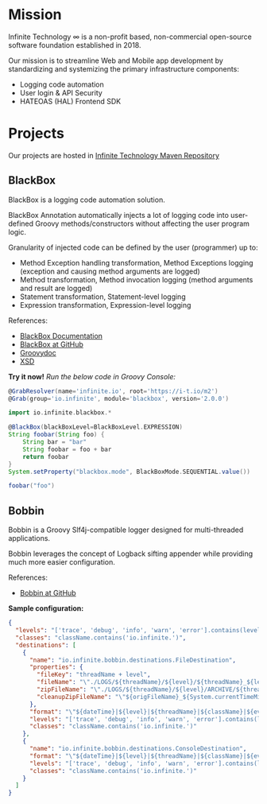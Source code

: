 # Mission

Infinite Technology ∞ is a non-profit based, non-commercial open-source software foundation established in 2018.

Our mission is to streamline Web and Mobile app development by standardizing and systemizing the primary infrastructure components:

* Logging code automation
* User login & API Security
* HATEOAS (HAL) Frontend SDK

# Projects

Our projects are hosted in [Infinite Technology Maven Repository](https://i-t.io/m2/)

## BlackBox

BlackBox is a logging code automation solution.

BlackBox Annotation automatically injects a lot of logging code into user-defined Groovy methods/constructors without affecting the user program logic.

Granularity of injected code can be defined by the user (programmer) up to:

* Method Exception handling transformation, Method Exceptions logging (exception and causing method arguments are logged)
* Method transformation, Method invocation logging (method arguments and result are logged)
* Statement transformation, Statement-level logging
* Expression transformation, Expression-level logging

References:
* [BlackBox Documentation](https://github.com/INFINITE-TECHNOLOGY/BLACKBOX/wiki)
* [BlackBox at GitHub](https://github.com/INFINITE-TECHNOLOGY/BLACKBOX/)
* [Groovydoc](https://i-t.io/BlackBox/groovydoc/2_0_x/)
* [XSD](https://i-t.io/BlackBox/xsd/2_x_x/BlackBox.xsd)

**Try it now!** *Run the below code in Groovy Console:*

```groovy
@GrabResolver(name='infinite.io', root='https://i-t.io/m2') 
@Grab(group='io.infinite', module='blackbox', version='2.0.0')

import io.infinite.blackbox.*

@BlackBox(blackBoxLevel=BlackBoxLevel.EXPRESSION)
String foobar(String foo) {
    String bar = "bar"
    String foobar = foo + bar
    return foobar
}
System.setProperty("blackbox.mode", BlackBoxMode.SEQUENTIAL.value())

foobar("foo")
```

## Bobbin

Bobbin is a Groovy Slf4j-compatible logger designed for multi-threaded applications.

Bobbin leverages the concept of Logback sifting appender while providing much more easier configuration.

References:
* [Bobbin at GitHub](https://github.com/INFINITE-TECHNOLOGY/BOBBIN/)

**Sample configuration:**

```json
{
  "levels": "['trace', 'debug', 'info', 'warn', 'error'].contains(level)",
  "classes": "className.contains('io.infinite.')",
  "destinations": [
    {
      "name": "io.infinite.bobbin.destinations.FileDestination",
      "properties": {
        "fileKey": "threadName + level",
        "fileName": "\"./LOGS/${threadName}/${level}/${threadName}_${level}_${date}.log\"",
        "zipFileName": "\"./LOGS/${threadName}/${level}/ARCHIVE/${threadName}_${level}_${date}.zip\"",
        "cleanupZipFileName": "\"${origFileName}_${System.currentTimeMillis().toString()}.zip\""
      },
      "format": "\"${dateTime}|${level}|${threadName}|${className}|${event.message}\\n\"",
      "levels": "['trace', 'debug', 'info', 'warn', 'error'].contains(level)",
      "classes": "className.contains('io.infinite.')"
    },
    {
      "name": "io.infinite.bobbin.destinations.ConsoleDestination",
      "format": "\"${dateTime}|${level}|${threadName}|${className}|${event.message}\\n\"",
      "levels": "['trace', 'debug', 'info', 'warn', 'error'].contains(level)",
      "classes": "className.contains('io.infinite.')"
    }
  ]
}
```